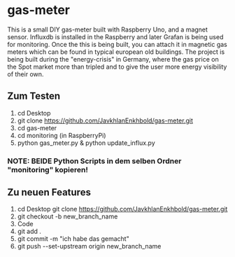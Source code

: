 # gas-meter
This is a small DIY gas-meter built with Raspberry Uno, and a magnet sensor. Influxdb is installed in the Raspberry and later Grafan is being used for monitoring.
Once the this is being built, you can attach it in magnetic gas meters which can be found in typical european old buildings.
The project is being built during the "energy-crisis" in Germany, where the gas price on the Spot market more than tripled and to give the user more energy visibility of their own.

## Zum Testen
1. cd Desktop 
2. git clone https://github.com/JavkhlanEnkhbold/gas-meter.git
3. cd gas-meter 
4. cd monitoring (in RaspberryPi)
5. python gas_meter.py & python update_influx.py

### NOTE: BEIDE Python Scripts in dem selben Ordner "monitoring" kopieren!


## Zu neuen Features
1. cd Desktop git clone https://github.com/JavkhlanEnkhbold/gas-meter.git
2. git checkout -b new_branch_name
3. Code
4. git add .
5. git commit -m "ich habe das gemacht"
6. git push --set-upstream origin new_branch_name
